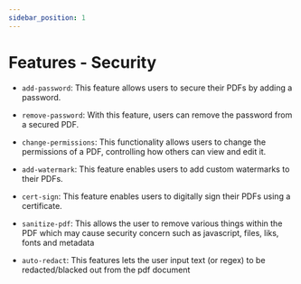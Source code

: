 ```yaml
---
sidebar_position: 1
---
```

# Features - Security

- `add-password`: This feature allows users to secure their PDFs by adding a password.

- `remove-password`: With this feature, users can remove the password from a secured PDF.

- `change-permissions`: This functionality allows users to change the permissions of a PDF, controlling how others can view and edit it.

- `add-watermark`: This feature enables users to add custom watermarks to their PDFs.

- `cert-sign`: This feature enables users to digitally sign their PDFs using a certificate.

- `sanitize-pdf`: This allows the user to remove various things within the PDF which may cause security concern such as javascript, files, liks, fonts and metadata

- `auto-redact`: This features lets the user input text (or regex) to be redacted/blacked out from the pdf document